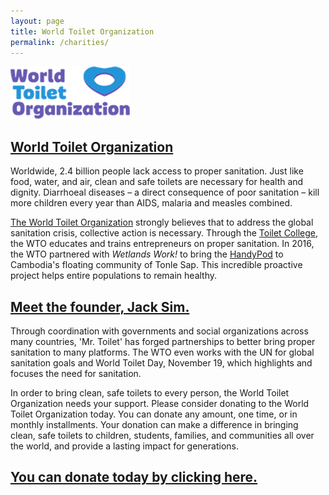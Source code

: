 ```yaml
---
layout: page
title: World Toilet Organization
permalink: /charities/
---
```

![World Toilet Organization](/img/wto/wtologo.png "World Toilet Organization")

## [World Toilet Organization](http://worldtoilet.org)

Worldwide, 2.4 billion people lack access to proper sanitation. Just like food, water, and air, clean and safe toilets are necessary for health and dignity. Diarrhoeal diseases – a direct consequence of poor sanitation – kill more children every year than AIDS, malaria and measles combined.

[The World Toilet Organization](https://worldtoilet.org/) strongly believes that to address the global sanitation crisis, collective action is necessary. Through the [Toilet College](http://worldtoilet.org/what-we-do/world-toilet-college/), the WTO educates and trains entrepreneurs on proper sanitation. In 2016, the WTO partnered with *Wetlands Work!* to bring the [HandyPod](http://worldtoilet.org/cambodias-floating-villages/) to Cambodia's floating community of Tonle Sap. This incredible proactive project helps entire populations to remain healthy.

## [Meet the founder, Jack Sim.](http://worldtoilet.org/founder/)
Through coordination with governments and social organizations across many countries, 'Mr. Toilet' has forged partnerships to better bring proper sanitation to many platforms. The WTO even works with the UN for global sanitation goals and World Toilet Day, November 19, which highlights and focuses the need for sanitation.

In order to bring clean, safe toilets to every person, the World Toilet Organization needs your support. Please consider donating to the World Toilet Organization today. You can donate any amount, one time, or in monthly installments. Your donation can make a difference in bringing clean, safe toilets to children, students, families, and communities all over the world, and provide a lasting impact for generations.

## [You can donate today by clicking here.](https://worldtoilet.give.asia/)
